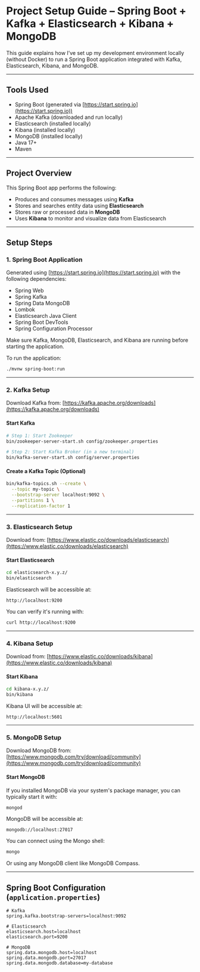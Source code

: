 
# Project Setup Guide – Spring Boot + Kafka + Elasticsearch + Kibana + MongoDB

This guide explains how I’ve set up my development environment locally (without Docker) to run a Spring Boot application integrated with Kafka, Elasticsearch, Kibana, and MongoDB.

---

## Tools Used

- Spring Boot (generated via [https://start.spring.io](https://start.spring.io))
- Apache Kafka (downloaded and run locally)
- Elasticsearch (installed locally)
- Kibana (installed locally)
- MongoDB (installed locally)
- Java 17+
- Maven

---

## Project Overview

This Spring Boot app performs the following:

- Produces and consumes messages using **Kafka**
- Stores and searches entity data using **Elasticsearch**
- Stores raw or processed data in **MongoDB**
- Uses **Kibana** to monitor and visualize data from Elasticsearch

---

## Setup Steps

### 1. Spring Boot Application

Generated using [https://start.spring.io](https://start.spring.io) with the following dependencies:

- Spring Web  
- Spring Kafka  
- Spring Data MongoDB  
- Lombok  
- Elasticsearch Java Client  
- Spring Boot DevTools  
- Spring Configuration Processor

Make sure Kafka, MongoDB, Elasticsearch, and Kibana are running before starting the application.

To run the application:

```bash
./mvnw spring-boot:run
````

---

### 2. Kafka Setup

Download Kafka from: [https://kafka.apache.org/downloads](https://kafka.apache.org/downloads)

#### Start Kafka

```bash
# Step 1: Start Zookeeper
bin/zookeeper-server-start.sh config/zookeeper.properties
```

```bash
# Step 2: Start Kafka Broker (in a new terminal)
bin/kafka-server-start.sh config/server.properties
```

#### Create a Kafka Topic (Optional)

```bash
bin/kafka-topics.sh --create \
  --topic my-topic \
  --bootstrap-server localhost:9092 \
  --partitions 1 \
  --replication-factor 1
```

---

### 3. Elasticsearch Setup

Download from: [https://www.elastic.co/downloads/elasticsearch](https://www.elastic.co/downloads/elasticsearch)

#### Start Elasticsearch

```bash
cd elasticsearch-x.y.z/
bin/elasticsearch
```

Elasticsearch will be accessible at:

```
http://localhost:9200
```

You can verify it's running with:

```bash
curl http://localhost:9200
```

---

### 4. Kibana Setup

Download from: [https://www.elastic.co/downloads/kibana](https://www.elastic.co/downloads/kibana)

#### Start Kibana

```bash
cd kibana-x.y.z/
bin/kibana
```

Kibana UI will be accessible at:

```
http://localhost:5601
```

---

### 5. MongoDB Setup

Download MongoDB from: [https://www.mongodb.com/try/download/community](https://www.mongodb.com/try/download/community)

#### Start MongoDB

If you installed MongoDB via your system's package manager, you can typically start it with:

```bash
mongod
```

MongoDB will be accessible at:

```
mongodb://localhost:27017
```

You can connect using the Mongo shell:

```bash
mongo
```

Or using any MongoDB client like MongoDB Compass.

---

## Spring Boot Configuration (`application.properties`)

```properties
# Kafka
spring.kafka.bootstrap-servers=localhost:9092

# Elasticsearch
elasticsearch.host=localhost
elasticsearch.port=9200

# MongoDB
spring.data.mongodb.host=localhost
spring.data.mongodb.port=27017
spring.data.mongodb.database=my-database
```

